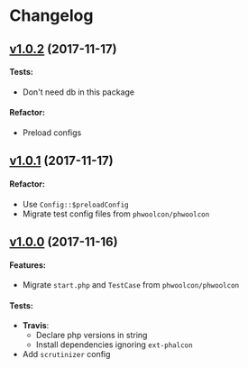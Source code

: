 # Changelog

## [v1.0.2](https://github.com/phwoolcon/test-starter/releases/tag/v1.0.2) (2017-11-17)
#### Tests:
* Don't need db in this package
#### Refactor:
* Preload configs

## [v1.0.1](https://github.com/phwoolcon/test-starter/releases/tag/v1.0.1) (2017-11-17)
#### Refactor:
* Use `Config::$preloadConfig`
* Migrate test config files from `phwoolcon/phwoolcon`

## [v1.0.0](https://github.com/phwoolcon/test-starter/releases/tag/v1.0.0) (2017-11-16)
#### Features:
* Migrate `start.php` and `TestCase` from `phwoolcon/phwoolcon`
#### Tests:
* **Travis**:
  - Declare php versions in string
  - Install dependencies ignoring `ext-phalcon`
* Add `scrutinizer` config
